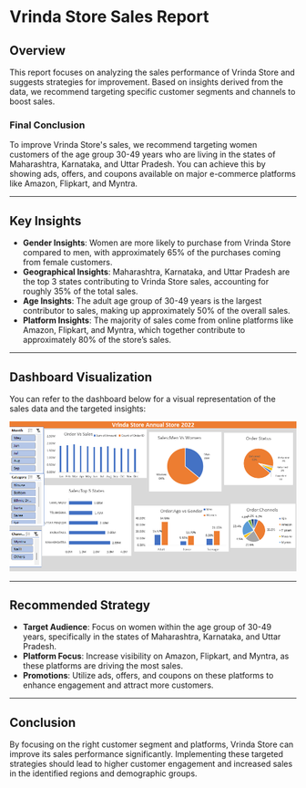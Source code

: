 # Vrinda Store Sales Report

## Overview

This report focuses on analyzing the sales performance of Vrinda Store and suggests strategies for improvement. Based on insights derived from the data, we recommend targeting specific customer segments and channels to boost sales.

### Final Conclusion

To improve Vrinda Store's sales, we recommend targeting women customers of the age group 30-49 years who are living in the states of Maharashtra, Karnataka, and Uttar Pradesh. You can achieve this by showing ads, offers, and coupons available on major e-commerce platforms like Amazon, Flipkart, and Myntra.

---

## Key Insights

- **Gender Insights**: Women are more likely to purchase from Vrinda Store compared to men, with approximately 65% of the purchases coming from female customers.
- **Geographical Insights**: Maharashtra, Karnataka, and Uttar Pradesh are the top 3 states contributing to Vrinda Store sales, accounting for roughly 35% of the total sales.
- **Age Insights**: The adult age group of 30-49 years is the largest contributor to sales, making up approximately 50% of the overall sales.
- **Platform Insights**: The majority of sales come from online platforms like Amazon, Flipkart, and Myntra, which together contribute to approximately 80% of the store’s sales.

---

## Dashboard Visualization

You can refer to the dashboard below for a visual representation of the sales data and the targeted insights:

![Sales Dashboard](https://github.com/Rudraksh121a/Vrinda-Store-Report/blob/main/Vrinda%20Store%20report.png)

---

## Recommended Strategy

- **Target Audience**: Focus on women within the age group of 30-49 years, specifically in the states of Maharashtra, Karnataka, and Uttar Pradesh.
- **Platform Focus**: Increase visibility on Amazon, Flipkart, and Myntra, as these platforms are driving the most sales.
- **Promotions**: Utilize ads, offers, and coupons on these platforms to enhance engagement and attract more customers.

---

## Conclusion

By focusing on the right customer segment and platforms, Vrinda Store can improve its sales performance significantly. Implementing these targeted strategies should lead to higher customer engagement and increased sales in the identified regions and demographic groups.

